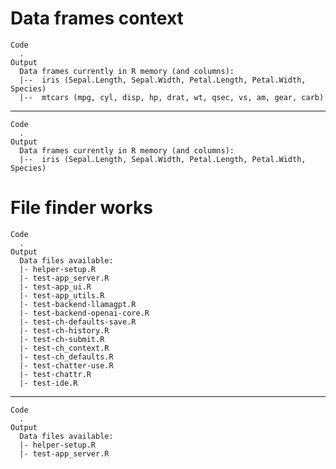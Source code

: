 # Data frames context

    Code
      .
    Output
      Data frames currently in R memory (and columns): 
      |--  iris (Sepal.Length, Sepal.Width, Petal.Length, Petal.Width, Species) 
      |--  mtcars (mpg, cyl, disp, hp, drat, wt, qsec, vs, am, gear, carb)

---

    Code
      .
    Output
      Data frames currently in R memory (and columns): 
      |--  iris (Sepal.Length, Sepal.Width, Petal.Length, Petal.Width, Species)

# File finder works

    Code
      .
    Output
      Data files available: 
      |- helper-setup.R
      |- test-app_server.R
      |- test-app_ui.R
      |- test-app_utils.R
      |- test-backend-llamagpt.R
      |- test-backend-openai-core.R
      |- test-ch-defaults-save.R
      |- test-ch-history.R
      |- test-ch-submit.R
      |- test-ch_context.R
      |- test-ch_defaults.R
      |- test-chatter-use.R
      |- test-chattr.R
      |- test-ide.R

---

    Code
      .
    Output
      Data files available: 
      |- helper-setup.R
      |- test-app_server.R

